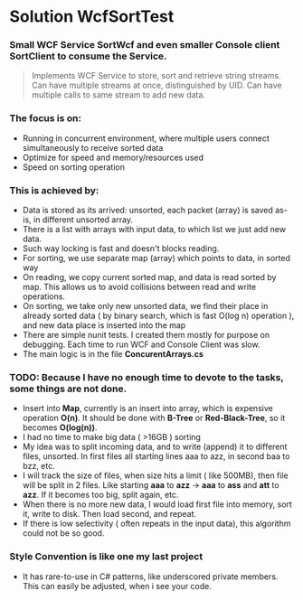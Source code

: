 # Solution WcfSortTest

### Small WCF Service **SortWcf** and even smaller Console client **SortClient** to consume the Service.
>Implements WCF Service to store, sort and retrieve string streams.
Can have multiple streams at once, distinguished by UID.
Can have multiple calls to same stream to add new data.

### The focus is on:
* Running in concurrent environment, where multiple users connect simultaneously to receive sorted data
* Optimize for speed and memory/resources used
* Speed on sorting operation

### This is achieved by:
* Data is stored as its arrived: unsorted, each packet (array) is saved as-is, in different unsorted array.
* There is a list with arrays with input data, to which list we just add new data. 
* Such way locking is fast and doesn't blocks reading.
* For sorting, we use separate map (array) which points to data, in sorted way
* On reading, we copy current sorted map, and data is read sorted by map. This allows us to avoid collisions between read and write operations.
* On sorting, we take only new unsorted data, we find their place in already sorted data ( by binary search, which is fast O(log n) operation ), and new data place is inserted into the map
* There are simple nunit tests. I created them mostly for purpose on debugging. Each time to run WCF and Console Client was slow.
* The main logic is in the file **ConcurentArrays.cs** 

### TODO: Because I have no enough time to devote to the tasks, some things are not done.
* Insert into **Map**, currently is an insert into array, which is expensive operation **O(n)**. It should be done with **B-Tree** or **Red-Black-Tree**, so it becomes **O(log(n))**.
* I had no time to make big data ( >16GB ) sorting
* My idea was to split incoming data, and to write (append) it to different files, unsorted. In first files all starting lines aaa to azz, in second baa to bzz, etc.
* I will track the size of files, when size hits a limit ( like 500MB), then file will be split in 2 files. Like starting  **aaa** to **azz** -> **aaa** to **ass** and **att** to **azz**. If it becomes too big, split again, etc.
* When there is no more new data, I would load first file into memory, sort it, write to disk. Then load second, and repeat.
* If there is low selectivity ( often repeats in the input data), this algorithm could not be so good.

### Style Convention is like one my last project
* It has rare-to-use in C# patterns, like underscored private members. This can easily be adjusted, when i see your code.
